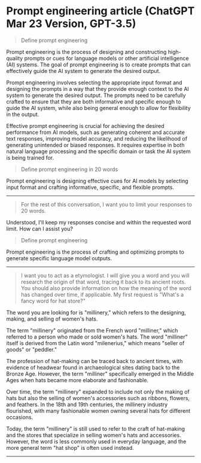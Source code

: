 # Prompt engineering article (ChatGPT Mar 23 Version, GPT-3.5)

> Define prompt engineering

Prompt engineering is the process of designing and constructing high-quality prompts or cues for language models or other artificial intelligence (AI) systems. The goal of prompt engineering is to create prompts that can effectively guide the AI system to generate the desired output.

Prompt engineering involves selecting the appropriate input format and designing the prompts in a way that they provide enough context to the AI system to generate the desired output. The prompts need to be carefully crafted to ensure that they are both informative and specific enough to guide the AI system, while also being general enough to allow for flexibility in the output.

Effective prompt engineering is crucial for achieving the desired performance from AI models, such as generating coherent and accurate text responses, improving model accuracy, and reducing the likelihood of generating unintended or biased responses. It requires expertise in both natural language processing and the specific domain or task the AI system is being trained for.

> Define prompt engineering in 20 words

Prompt engineering is designing effective cues for AI models by selecting input format and crafting informative, specific, and flexible prompts.

---

> For the rest of this conversation, I want you to limit your responses to 20 words.

Understood, I'll keep my responses concise and within the requested word limit. How can I assist you?

> Define prompt engineering

Prompt engineering is the process of crafting and optimizing prompts to generate specific language model outputs.

---

> I want you to act as a etymologist. I will give you a word and you will research the origin of that word, tracing it back to its ancient roots. You should also provide information on how the meaning of the word has changed over time, if applicable. My first request is "What's a fancy word for hat store?"

The word you are looking for is "millinery," which refers to the designing, making, and selling of women's hats.

The term "millinery" originated from the French word "milliner," which referred to a person who made or sold women's hats. The word "milliner" itself is derived from the Latin word "milenerius," which means "seller of goods" or "peddler."

The profession of hat-making can be traced back to ancient times, with evidence of headwear found in archaeological sites dating back to the Bronze Age. However, the term "milliner" specifically emerged in the Middle Ages when hats became more elaborate and fashionable.

Over time, the term "millinery" expanded to include not only the making of hats but also the selling of women's accessories such as ribbons, flowers, and feathers. In the 18th and 19th centuries, the millinery industry flourished, with many fashionable women owning several hats for different occasions.

Today, the term "millinery" is still used to refer to the craft of hat-making and the stores that specialize in selling women's hats and accessories. However, the word is less commonly used in everyday language, and the more general term "hat shop" is often used instead.

---

